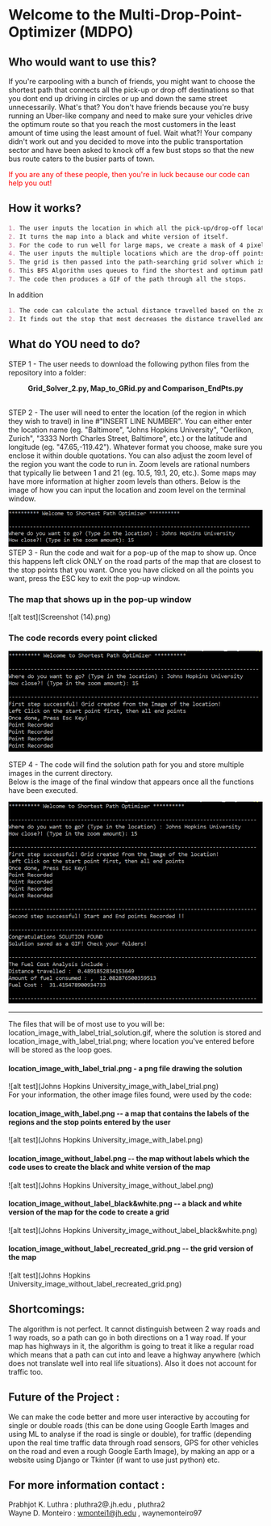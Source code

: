 
# Welcome to the Multi-Drop-Point-Optimizer (MDPO)


## Who would want to use this?

If you're carpooling with a bunch of friends, you might want to choose the shortest path that connects all the pick-up or drop off destinations so that you dont end up driving in circles or up and down the same street unnecessarily. What's that? You don't have friends because you're busy running an Uber-like company and need to make sure your vehicles drive the optimum route so that you reach the most customers in the least amount of time using the least amount of fuel. Wait what?! Your company didn't work out and you decided to move into the public transportation sector and have been asked to knock off a few bust stops so that the new bus route caters to the busier parts of town. <br>

<font color="red"> If you are any of these people, then you're in luck because our code can help you out! </font>

## How it works?
```markdown
1. The user inputs the location in which all the pick-up/drop-off locations are found. The Google Maps API gets the map of the requested location.
2. It turns the map into a black and white version of itself.
3. For the code to run well for large maps, we create a mask of 4 pixels which moves through the whole image. The mask averages out the pixels in it. If the average is non-zero then a value of 1 is assigned to a corresponding location in a 2D-array. This array represents our map in a grid form.
4. The user inputs the multiple locations which are the drop-off points they want the path to be optimised around.
5. The grid is then passed into the path-searching grid solver which is based off of the breadth first search algorithm.
6. This BFS Algorithm uses queues to find the shortest and optimum path. Queues work on First In First Out system, unlike stacks they visit all possible points and instead of the last element being popped out here the first one is popped.
7. The code then produces a GIF of the path through all the stops.
```
<bold> In addition </bold>
```markdown
1. The code can calculate the actual distance travelled based on the zoom level and pixels travelled and the cost of fuel consumption depending upon the current fuel cost and milege of the vehicle.
2. It finds out the stop that most decreases the distance travelled and offers to remove it from the solution path. This is useful when deciding if the removal of a single stop can make a large difference when time of travel is concerned and if it warrants the need of another vehicle for whom this additional stop will not make a difference. 
```

## What do YOU need to do?

STEP 1 - The user needs to download the following python files from the repository into a folder: 
<p align="center">
   <strong> Grid_Solver_2.py, Map_to_GRid.py and Comparison_EndPts.py </strong>
</p> 
<br>
STEP 2 - The user will need to enter the location (of the region in which they wish to travel) in line #"INSERT LINE NUMBER". You can either enter the location name (eg. "Baltimore", "Johns Hopkins University", "Oerlikon, Zurich", "3333 North Charles Street, Baltimore", etc.) or the latitude and longitude (eg. "47.65,-119.42"). Whatever format you choose, make sure you enclose it within double quotations. You can also adjust the zoom level of the region you want the code to run in. Zoom levels are rational numbers that typically lie between 1 and 21 (eg. 10.5, 19.1, 20, etc.). Some maps may have more information at higher zoom levels than others. Below is the image of how you can input the location and zoom level on the terminal window.

![alt test](MDPO_Input.PNG)
<br>
STEP 3 - Run the code and wait for a pop-up of the map to show up. Once this happens left click ONLY on the road parts of the map that are closest to the stop points that you want. Once you have clicked on all the points you want, press the ESC key to exit the pop-up window.
<br>

### The map that shows up in the pop-up window <br>
![alt test](Screenshot (14).png) <br>

### The code records every point clicked <br>
![alt test](Point_Recorded.PNG) <br>

STEP 4 - The code will find the solution path for you and store multiple images in the current directory. <br>
Below is the image of the final window that appears once all the functions have been executed. <br>

![alt test](Final_Solution.PNG) <br>
<hr>

The files that will be of most use to you will be: location_image_with_label_trial_solution.gif, where the solution is stored and   location_image_with_label_trial.png; where location you've entered before will be stored as the loop goes.
<br>
#### location_image_with_label_trial.png - a png file drawing the solution
![alt test](Johns Hopkins University_image_with_label_trial.png)
<br>
 For your information, the other image files found, were used by the code:
#### location_image_with_label.png -- a map that contains the labels of the regions and the stop points entered by the user <br>
![alt test](Johns Hopkins University_image_with_label.png)
<br>
#### location_image_without_label.png -- the map without labels which the code uses to create the black and white version of the map <br>
![alt test](Johns Hopkins University_image_without_label.png)
<br>
#### location_image_without_label_black&white.png -- a black and white version of the map for the code to create a grid <br>
![alt test](Johns Hopkins University_image_without_label_black&white.png)
<br>
#### location_image_without_label_recreated_grid.png -- the grid version of the map <br>
![alt test](Johns Hopkins University_image_without_label_recreated_grid.png)
<br>

## Shortcomings:

The algorithm is not perfect. It cannot distinguish between 2 way roads and 1 way roads, so a path can go in both directions on a 1 way road. If your map has highways in it, the algorithm is going to treat it like a regular road which means that a path can cut into and leave a highway anywhere (which does not translate well into real life situations). Also it does not account for traffic too.

## Future of the Project :

We can make the code better and more user interactive by accouting for single or double roads (this can be done using Google Earth Images and using ML to analyse if the road is single or double), for traffic (depending upon the real time traffic data through road sensors, GPS for other vehicles on the road and even a rough Google Earth Image), by making an app or a website using Django or Tkinter (if want to use just python) etc.

## For more information contact :

Prabhjot K. Luthra : pluthra2@.jh.edu , pluthra2 <br>
Wayne D. Monteiro : wmontei1@jh.edu , waynemonteiro97


